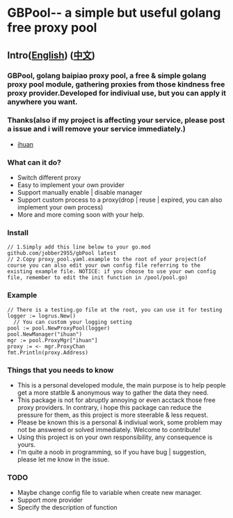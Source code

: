 # GBPool-- a simple but useful golang free proxy pool
## Intro([English](https://github.com/jobber2955/gbPool/blob/main/README.md)) ([中文](https://github.com/jobber2955/gbPool/blob/main/README_cn.md))
### GBPool, golang baipiao proxy pool, a free & simple golang proxy pool module, gathering proxies from those kindness free proxy provider.Developed for indiviual use, but you can apply it anywhere you want.
### Thanks(also if my project is affecting your service, please post a issue and i will remove your service immediately.)
- [ihuan](https://ip.ihuan.me/)

### What can it do?
- Switch different proxy 
- Easy to implement your own provider
- Support manually enable | disable manager
- Support custom process to a proxy(drop | reuse | expired, you can also implement your own process)
- More and more coming soon with your help.

### Install

    // 1.Simply add this line below to your go.mod
    github.com/jobber2955/gbPool latest
    // 2.Copy proxy_pool.yaml.example to the root of your project(of course you can also edit your own config file referring to the existing example file. NOTICE: if you choose to use your own config file, remember to edit the init function in /pool/pool.go)

### Example

    // There is a testing.go file at the root, you can use it for testing
    logger := logrus.New()
      // You can custom your logging setting
    pool := pool.NewProxyPool(logger)
    pool.NewManager("ihuan")
    mgr := pool.ProxyMgr["ihuan"]
    proxy := <- mgr.ProxyChan
    fmt.Println(proxy.Address)

### Things that you needs to know
- This is a personal developed module, the main purpose is to help people get a more statble & anonymous way to gather the data they need.
- This package is not for abruptly annoying or even acctack those free proxy providers. In contrary, i hope this package can reduce the pressure for them, as this project is more steerable & less request.
- Please be known this is a personal & indiviual work, some problem may not be answered or solved immediately. Welcome to contribute!
- Using this project is on your own responsibility, any consequence is yours.
- I'm quite a noob in programming, so if you have bug | suggestion, please let me know in the issue.

### TODO
- Maybe change config file to variable when create new manager.
- Support more provider
- Specify the description of function

